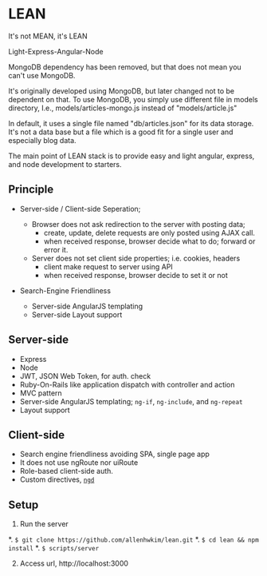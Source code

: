 LEAN
====

It's not MEAN, it's LEAN

Light-Express-Angular-Node

MongoDB dependency has been removed, but that does not mean you can't use MongoDB. 

It's originally developed using MongoDB, but later changed not to be dependent on that. To use MongoDB, you simply use different file in models directory, I.e., models/articles-mongo.js instead of "models/article.js"

In default, it uses a single file named "db/articles.json" for its data storage. It's not a data base but a file which is a good fit for a single user and  especially blog data.

The main point of LEAN stack is to provide easy and light angular, express, and node development to starters.


Principle
---------

  * Server-side / Client-side Seperation;

      * Browser does not ask redirection to the server with posting data;
          * create, update, delete requests are only posted using AJAX call.
          * when received response, browser decide what to do; forward or error it.
      * Server does not set client side properties; i.e. cookies, headers
          * client make request to server using API
          * when received response, browser decide to set it or not

  * Search-Engine Friendliness
      * Server-side AngularJS templating
      * Server-side Layout support

Server-side
-----------

  * Express
  * Node
  * JWT, JSON Web Token, for auth. check
  * Ruby-On-Rails like application dispatch with controller and action
  * MVC pattern
  * Server-side AngularJS templating; `ng-if`, `ng-include`, and `ng-repeat`
  * Layout support

Client-side
-----------

  * Search engine friendliness avoiding SPA, single page app
  * It does not use ngRoute nor uiRoute
  * Role-based client-side auth. 
  * Custom directives, [`ngd`](https://github.com/allenhwkim/angularjs-directives)

Setup
---------------

1. Run the server

  *. `$ git clone https://github.com/allenhwkim/lean.git`
  *. `$ cd lean && npm install`
  *. `$ scripts/server`

2. Access url, http://localhost:3000
